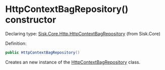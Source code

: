 <!--

Copyrights 2023 Sisk Framework - CypherPotato
Published under MIT license

!!! DO NOT EDIT THIS FILE !!!
This file was generated by a tool in the Sisk package. To edit the information in this documentation,
edit the XML documentation present in the Sisk source code.

-->


# HttpContextBagRepository() constructor

Declaring type: [Sisk.Core.Http.HttpContextBagRepository](/read?q=/contents/spec/Sisk.Core.Http.HttpContextBagRepository.md) (from Sisk.Core)


Definition:

```cs
public HttpContextBagRepository()
```

Creates an new instance of the <a href="/read?q=/contents/spec/Sisk.Core.Http.HttpContextBagRepository.md">HttpContextBagRepository</a> class.

